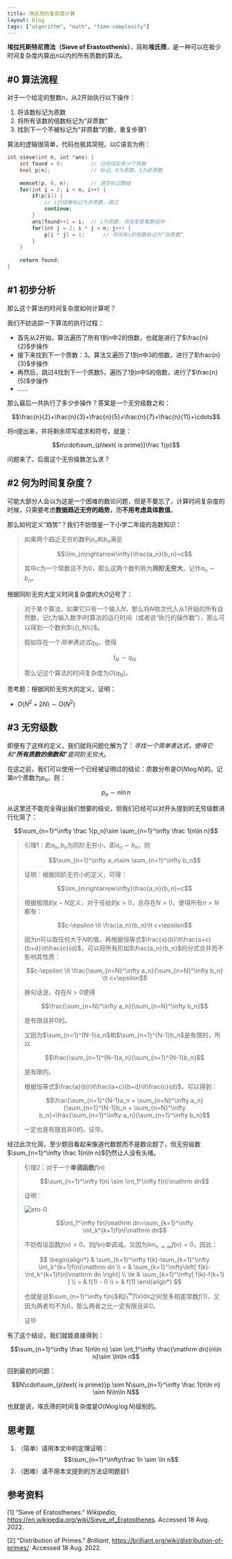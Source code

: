 ```yaml
---
title: 埃氏筛的复杂度计算
layout: blog
tags: ["algorithm", "math", "time-complexity"]
---
```


**埃拉托斯特尼筛法（Sieve of Erastosthenis）**，简称**埃氏筛**，是一种可以在极少时间复杂度内算出$n$以内的所有质数的算法。

## #0 算法流程

对于一个给定的整数$n$，从2开始执行以下操作：

1. 将该数标记为质数
2. 将所有该数的倍数标记为“非质数”
3. 找到下一个不被标记为“非质数”的数，重复步骤1

算法的逻辑很简单，代码也极其简短。以C语言为例：

```c
int sieve(int n, int *ans) {
    int found = 0;         // 已经找到多少个质数
    bool p[n];             // 标记。0为质数，1为非质数
    
    memset(p, 0, n);       // 清空标记数组
    for(int i = 2; i < n; i++) {
        if(p[i]) {
            // i已经被标记为非质数，跳过
            continue;
        }
        ans[found++] = i;  // i为质数，添加至答案数组中
        for(int j = 2; i * j < n; j++) {
            p[i * j] = 1;      // 将所有i的倍数标记为“非质数”
        }
    }
    
    return found;
}
```

## #1 初步分析

那么这个算法的时间复杂度如何计算呢？

我们不妨追踪一下算法的执行过程：

- 首先从$2$开始，算法遍历了所有$1$到$n$中$2$的倍数，也就是进行了$\frac{n}{2}$步操作
- 接下来找到下一个质数：$3$。算法又遍历了$1$到$n$中$3$的倍数，进行了$\frac{n}{3}$步操作
- 再然后，跳过$4$找到下一个质数$5$，遍历了$1$到$n$中$5$的倍数，进行了$\frac{n}{5}$步操作
- ......

那么最后一共执行了多少步操作？答案是一个无穷级数之和：

$$\frac{n}{2}+\frac{n}{3}+\frac{n}{5}+\frac{n}{7}+\frac{n}{11}+\cdots$$

将$n$提出来，并将剩余项写成求和符号，就是：

$$n\cdot\sum_{p\text{ is prime}}\frac 1{p}$$

问题来了，后面这个无穷级数怎么求？

## #2 何为时间复杂度？

可能大部分人会以为这是一个困难的数论问题，但是不要忘了，计算时间复杂度的时候，只需要考虑**数据趋近无穷的趋势**，而**不用考虑具体数值**。

那么如何定义“趋势”？我们不妨借鉴一下小学二年级的高数知识：

> 如果两个趋近无穷的数列$a_n$和$b_n$满足
>
> $$\lim_{n\rightarrow\infty}\frac{a_n}{b_n}=c$$
>
> 其中$c$为一个常数且不为$0$，那么这两个数列称为**同阶无穷大**，记作$a_n \sim b_n$。

根据同阶无穷大定义时间复杂度的大$O$记号了：

> 对于某个算法，如果它只有一个输入$N$，那么将$N$依次代入从$1$开始的所有自然数，记$t_i$为输入数字$i$时算法的运行时间（或者说“执行的操作数”），那么可以得到一个数列$\\{t_N\\}$。
> 
> 假如存在一个*简单表达式*$q_N$，使得
> 
> $$t_N\sim q_N$$
> 
> 那么记这个算法的时间复杂度为$O(q_N)$。

思考题：根据同阶无穷大的定义，证明：
- $O(N^2+2N)\sim O(N^2)$

## #3 无穷级数

即便有了这样的定义，我们就将问题化解为了：*寻找一个简单表达式，使得它和“**所有质数的倒数和**”是同阶无穷大*。

在这之前，我们可以使用一个已经被证明过的结论：质数分布是$O(N\log N)$的。记第$n$个质数为$p_n$，则：

$$p_n\sim n\ln n$$

从这里还不能完全得出我们想要的结论，但我们已经可以对开头提到的无穷级数进行化简了：

$$\sum_{n=1}^\infty \frac 1{p_n}\sim \sum_{n=1}^\infty \frac 1{n\ln n}$$

> 引理1：若$a_n, b_n$为同阶无穷小，即$a_n\sim b_n$，则
>
> $$\sum_{n=1}^\infty a_n\sim \sum_{n=1}^\infty b_n$$
>
> 证明：根据同阶无穷小的定义，可得：
>
> $$\lim_{n\rightarrow\infty}\frac{a_n}{b_n}=c$$
>
> 根据极限的$\epsilon-N$定义，对于任给的$\epsilon\gt0$，总存在$N\gt0$，使得所有$n\gt N$都有：
>
> $$c-\epsilon \lt \frac{a_n}{b_n}\lt c+\epsilon$$
>
> 因为$n$可以取任何大于$N$的值，再根据恒等式$\frac{a}{b}\lt\frac{a+c}{b+d}\lt\frac{c}{d}$，可以将所有形如$\frac{a_n}{b_n}$的分式合并而不影响其性质：
>
> $$c-\epsilon \lt \frac{\sum_{n=N}^\infty a_n}{\sum_{n=N}^\infty b_n} \lt c+\epsilon$$
>
> 换句话说，存在$N\gt0$使得
>
> $$\frac{\sum_{n=N}^\infty a_n}{\sum_{n=N}^\infty b_n}$$
>
> 是有限且非0的。
>
> 又因为$\sum_{n=1}^{N-1}a_n$和$\sum_{n=1}^{N-1}b_n$是有限的，所以
>
> $$\frac{\sum_{n=1}^{N-1}a_n}{\sum_{n=1}^{N-1}b_n}$$
>
> 是有限的。
>
> 根据恒等式$\frac{a}{b}\lt\frac{a+c}{b+d}\lt\frac{c}{d}$，可以得到：
>
> $$\frac{\sum_{n=1}^{N-1}a_n + \sum_{n=N}^\infty a_n}{\sum_{n=1}^{N-1}b_n + \sum_{n=N}^\infty b_n}=\frac{\sum_{n=1}^\infty a_n}{\sum_{n=1}^\infty b_n}$$
>
> 一定也是有限且非0的。证毕。

经过此次化简，至少题目看起来像道代数题而不是数论题了，但无穷级数$\sum_{n=1}^\infty \frac 1{n\ln n}$仍然让人没有头绪。

> 引理2：对于一个**单调函数**$f(n)$
>
> $$\sum_{n=1}^\infty f(n) \sim \int_1^\infty f(n)\mathrm dn$$
>
> 证明：
>
> ![eto-0](/img/eto-0.png)
>
> $$\int_1^\infty f(n)\mathrm dn=\sum_{k=1}^\infty \int_k^{k+1}f(n)\mathrm dn$$
>
> 不妨假设函数$f(n)\gt0$，则$f(n)$单调减。又因为$\lim_{n\rightarrow\infty}f(n)=0$，因此：
>
> $$
\begin{align*}
& \sum_{k=1}^\infty f(k)-\sum_{k=1}^\infty \int_k^{k+1}f(n)\mathrm dn \\
= & \sum_{k=1}^\infty\left[ f(k)-\int_k^{k+1}f(n)\mathrm dn \right] \\
\le & \sum_{k=1}^\infty[ f(k)-f(k+1) ] \\
= & f(1) - 0 \\
= & f(1)
\end{align*}
$$
>
> 也就是说$\sum_{n=1}^\infty f(n)$和$\int_1^\infty f(x)\mathrm dx$之间至多相差常数$f(1)$，又因为两者均不为$0$，那么两者之比一定有限且非$0$。
>
> 证毕

有了这个结论，我们就能直接得到：

$$\sum_{n=1}^\infty \frac 1{n\ln n} \sim \int_1^\infty \frac{\mathrm dn}{n\ln n}\sim \ln\ln n$$

回到最初的问题：

$$N\cdot\sum_{p\text{ is prime}}p \sim N\sum_{n=1}^\infty \frac 1{n\ln n} \sim N\ln\ln N$$

也就是说，埃氏筛的时间复杂度是$O(N\log\log N)$级别的。

## 思考题

1. （简单）请用本文中的定理证明：
$$\sum_{n=1}^\infty\frac 1n \sim \ln n$$
2. （困难）请不用本文提到的方法证明题目1

## 参考资料

[1] “Sieve of Eratosthenes.” *Wikipedia*, <https://en.wikipedia.org/wiki/Sieve_of_Eratosthenes>. Accessed 18 Aug. 2022.

[2] “Distribution of Primes.” *Brilliant*, <https://brilliant.org/wiki/distribution-of-primes/>. Accessed 18 Aug. 2022.
